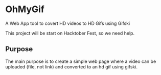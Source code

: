 # OhMyGif
A Web App tool to covert HD videos to HD Gifs using Gifski

This project will be start on Hacktober Fest, so we need help.

## Purpose
The main purpose is to create a simple web page where a video can be uploaded (file, not link) and converted to an hd gif using gifski.
